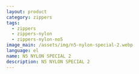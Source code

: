 ```yaml
---
layout: product
category: zippers
tags:
  - zippers
  - zippers-nylon
  - zippers-nylon-no5
image_main: /assets/img/n5-nylon-special-2.webp
language: el
name: N5 NYLON SPECIAL 2
description: N5 NYLON SPECIAL 2
---
```

